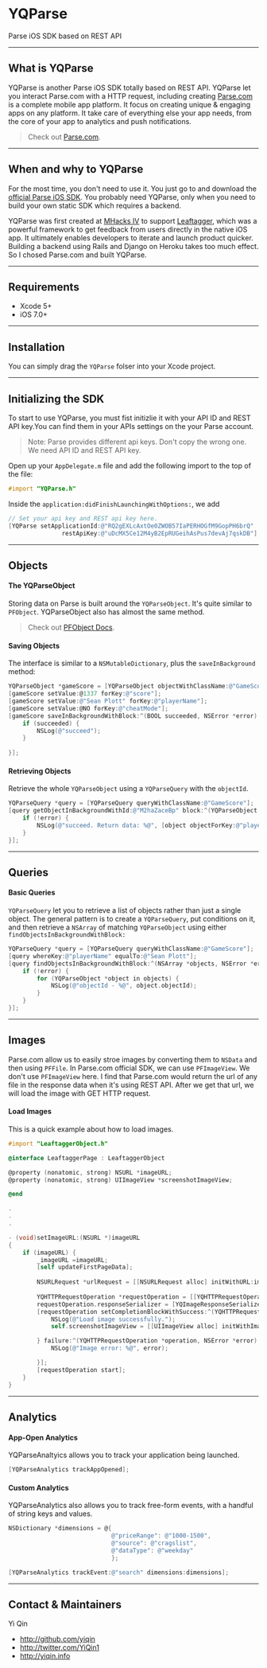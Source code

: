 YQParse
=======

Parse iOS SDK based on REST API


---
## What is YQParse
YQParse is another Parse iOS SDK totally based on REST API. YQParse let you interact Parse.com with a HTTP request, including creating [Parse.com](https://parse.com/) is a complete mobile app platform. It focus on creating unique & engaging apps on any platform. It take care of everything else your app needs, from the core of your app to analytics and push notifications. 

> Check out [Parse.com](https://parse.com/).

---
## When and why to YQParse
For the most time, you don't need to use it. You just go to and download the [official Parse iOS SDK](https://parse.com/apps/quickstart#parse_data/mobile/ios/native/existing). You probably need YQParse, only when you need to build your own static SDK which requires a backend.

YQParse was first created at [MHacks IV](http://mhacks-iv.challengepost.com/) to support [Leaftagger](http://www.leaftagger.com/), which was a powerful framework to get feedback from users directly in the native iOS app. It ultimately enables developers to iterate and launch product quicker. Building a backend using Rails and Django on Heroku takes too much effect. So I chosed Parse.com and built YQParse.

---
## Requirements
- Xcode 5+
- iOS 7.0+

---

## Installation
You can simply drag the `YQParse` folser into your Xcode project.

---
## Initializing the SDK
To start to use YQParse, you must fist initizlie it with your API ID and REST API key.You can find them in your APIs settings on the your Parse account.

> Note: Parse provides different api keys. Don't copy the wrong one. We need API ID and REST API key.

Open up your `AppDelegate.m` file and add the following import to the top of the file:
```Objective-C
#import "YQParse.h"
```
Inside the `application:didFinishLaunchingWithOptions:`, we add
```Objective-C
// Set your api key and REST api key here.
[YQParse setApplicationId:@"RQ2gEXLcAxtOe0ZWOB57IaPERHOGfM9GopPH6brQ"
               restApiKey:@"uDcMX5Ce12M4yB2EpRUGeihAsPus7devAj7qskDB"];
```

---
## Objects
#### The YQParseObject
Storing data on Parse is built around the `YQParseObject`. It's quite similar to `PFObject`. YQParseObject also has almost the same method.

> Check out [PFObject Docs](https://parse.com/docs/ios_guide#top/iOS).


#### Saving Objects
The interface is similar to a `NSMutableDictionary`, plus the `saveInBackground` method:
```Objective-C
YQParseObject *gameScore = [YQParseObject objectWithClassName:@"GameScore"];
[gameScore setValue:@1337 forKey:@"score"];
[gameScore setValue:@"Sean Plott" forKey:@"playerName"];
[gameScore setValue:@NO forKey:@"cheatMode"];
[gameScore saveInBackgroundWithBlock:^(BOOL succeeded, NSError *error) {
    if (succeeded) {
        NSLog(@"succeed");
    }
    
}];
```

#### Retrieving Objects
Retrieve the whole `YQParseObject` using a `YQParseQuery` with the `objectId`. 
```Objective-C
YQParseQuery *query = [YQParseQuery queryWithClassName:@"GameScore"];
[query getObjectInBackgroundWithId:@"M2haZaceBp" block:^(YQParseObject *object, NSError *error) {
    if (!error) {
        NSLog(@"succeed. Return data: %@", [object objectForKey:@"playerName"]);
    }
}];
```

---
## Queries 

#### Basic Queries
`YQParseQuery` let you to retrieve a list of objects rather than just a single object. The general pattern is to create a `YQParseQuery`, put conditions on it, and then retrieve a `NSArray` of matching `YQParseObject` using either `findObjectsInBackgroundWithBlock:`
```Objective-C
YQParseQuery *query = [YQParseQuery queryWithClassName:@"GameScore"];
[query whereKey:@"playerName" equalTo:@"Sean Plott"];
[query findObjectsInBackgroundWithBlock:^(NSArray *objects, NSError *error) {
    if (!error) {
        for (YQParseObject *object in objects) {
            NSLog(@"objectId - %@", object.objectId);
        }
    }
}];
```

---
## Images
Parse.com allow us to easily stroe images by converting them to `NSData` and then using `PFFile`. In Parse.com official SDK, we can use `PFImageView`. We don't use `PFImageView` here. I find that Parse.com would return the url of any file in the response data when it's using REST API. After we get that url, we will load the image with GET HTTP request. 

#### Load Images
This is a quick example about how to load images.
```Objective-C
#import "LeaftaggerObject.h"

@interface LeaftaggerPage : LeaftaggerObject

@property (nonatomic, strong) NSURL *imageURL;
@property (nonatomic, strong) UIImageView *screenshotImageView;

@end

.
.
.

- (void)setImageURL:(NSURL *)imageURL
{
    if (imageURL) {
        _imageURL =imageURL;
        [self updateFirstPageData];
        
        NSURLRequest *urlRequest = [[NSURLRequest alloc] initWithURL:imageURL];
        
        YQHTTPRequestOperation *requestOperation = [[YQHTTPRequestOperation alloc] initWithRequest:urlRequest];
        requestOperation.responseSerializer = [YQImageResponseSerializer serializer];
        [requestOperation setCompletionBlockWithSuccess:^(YQHTTPRequestOperation *operation, id responseObject) {
            NSLog(@"Load image successfully.");
            self.screenshotImageView = [[UIImageView alloc] initWithImage:responseObject];

        } failure:^(YQHTTPRequestOperation *operation, NSError *error) {
            NSLog(@"Image error: %@", error);

        }];
        [requestOperation start];
    }
}
```

---
## Analytics


#### App-Open Analytics
YQParseAnaltyics allows you to track your application being launched.

```Objective-C
[YQParseAnalytics trackAppOpened];
```

#### Custom Analytics
YQParseAnalytics also allows you to track free-form events, with a handful of string keys and values.
```Objective-C
NSDictionary *dimensions = @{
                             @"priceRange": @"1000-1500",
                             @"source": @"cragslist",
                             @"dataType": @"weekday"
                             };

[YQParseAnalytics trackEvent:@"search" dimensions:dimensions];
```

---

## Contact & Maintainers

Yi Qin

- http://github.com/yiqin
- http://twitter.com/YiQin1
- http://yiqin.info

